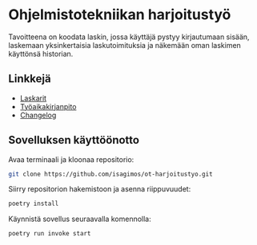 Ohjelmistotekniikan harjoitustyö
================================

Tavoitteena on koodata laskin, jossa käyttäjä pystyy kirjautumaan sisään, laskemaan yksinkertaisia laskutoimituksia ja näkemään oman laskimen käyttönsä historian.

## Linkkejä

- [Laskarit](https://github.com/isagimos/ot-harjoitustyo/tree/master/laskarit)
- [Työaikakirjanpito](https://github.com/isagimos/ot-harjoitustyo/blob/master/dokumentaatio/tuntikirjanpito.md)
- [Changelog](https://github.com/isagimos/ot-harjoitustyo/blob/master/dokumentaatio/changelog.md)


## Sovelluksen käyttöönotto

Avaa terminaali ja kloonaa repositorio:

```bash
git clone https://github.com/isagimos/ot-harjoitustyo.git
```

Siirry repositorion hakemistoon ja asenna riippuvuudet:

```bash
poetry install
```
Käynnistä sovellus seuraavalla komennolla:

```bash
poetry run invoke start
```
